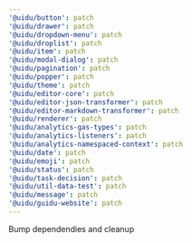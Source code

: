 ```yaml
---
'@uidu/button': patch
'@uidu/drawer': patch
'@uidu/dropdown-menu': patch
'@uidu/droplist': patch
'@uidu/item': patch
'@uidu/modal-dialog': patch
'@uidu/pagination': patch
'@uidu/popper': patch
'@uidu/theme': patch
'@uidu/editor-core': patch
'@uidu/editor-json-transformer': patch
'@uidu/editor-markdown-transformer': patch
'@uidu/renderer': patch
'@uidu/analytics-gas-types': patch
'@uidu/analytics-listeners': patch
'@uidu/analytics-namespaced-context': patch
'@uidu/date': patch
'@uidu/emoji': patch
'@uidu/status': patch
'@uidu/task-decision': patch
'@uidu/util-data-test': patch
'@uidu/message': patch
'@uidu/guidu-website': patch
---
```


Bump dependendies and cleanup

